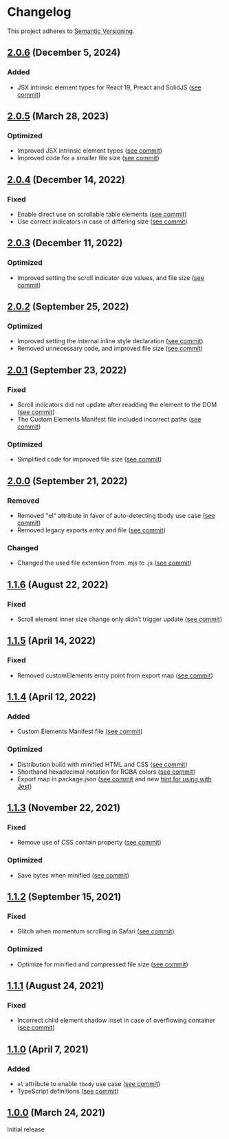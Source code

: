 # Changelog

This project adheres to [Semantic Versioning](https://semver.org/spec/v2.0.0.html).

## [2.0.6] (December 5, 2024)

### Added
- JSX intrinsic element types for React 19, Preact and SolidJS ([see commit](https://github.com/ingmarh/scroll-shadow-element/commit/f16e347))

## [2.0.5] (March 28, 2023)

### Optimized
- Improved JSX intrinsic element types ([see commit](https://github.com/ingmarh/scroll-shadow-element/commit/6c7d9a9))
- Improved code for a smaller file size ([see commit](https://github.com/ingmarh/scroll-shadow-element/commit/6b37dbd))

## [2.0.4] (December 14, 2022)

### Fixed
- Enable direct use on scrollable table elements ([see commit](https://github.com/ingmarh/scroll-shadow-element/commit/7dcafb2))
- Use correct indicators in case of differing size ([see commit](https://github.com/ingmarh/scroll-shadow-element/commit/1f8a3f3))

## [2.0.3] (December 11, 2022)

### Optimized
- Improved setting the scroll indicator size values, and file size ([see commit](https://github.com/ingmarh/scroll-shadow-element/commit/c9cb1e7))

## [2.0.2] (September 25, 2022)

### Optimized
- Improved setting the internal inline style declaration ([see commit](https://github.com/ingmarh/scroll-shadow-element/commit/a8d4125))
- Removed unnecessary code, and improved file size ([see commit](https://github.com/ingmarh/scroll-shadow-element/commit/a8d4125))

## [2.0.1] (September 23, 2022)

### Fixed
- Scroll indicators did not update after readding the element to the DOM ([see commit](https://github.com/ingmarh/scroll-shadow-element/commit/9a8de7f))
- The Custom Elements Manifest file included incorrect paths ([see commit](https://github.com/ingmarh/scroll-shadow-element/commit/a9b1d39))

### Optimized
- Simplified code for improved file size ([see commit](https://github.com/ingmarh/scroll-shadow-element/commit/1a5cb2b))

## [2.0.0] (September 21, 2022)

### Removed
- Removed "el" attribute in favor of auto-detecting tbody use case ([see commit](https://github.com/ingmarh/scroll-shadow-element/commit/3f04ce3))
- Removed legacy exports entry and file ([see commit](https://github.com/ingmarh/scroll-shadow-element/commit/84cfaab))

### Changed
- Changed the used file extension from .mjs to .js ([see commit](https://github.com/ingmarh/scroll-shadow-element/commit/992fc88))

## [1.1.6] (August 22, 2022)

### Fixed
- Scroll element inner size change only didn’t trigger update ([see commit](https://github.com/ingmarh/scroll-shadow-element/commit/1689195))

## [1.1.5] (April 14, 2022)

### Fixed
- Removed customElements entry point from export map ([see commit](https://github.com/ingmarh/scroll-shadow-element/commit/1605f0a))

## [1.1.4] (April 12, 2022)

### Added
- Custom Elements Manifest file ([see commit](https://github.com/ingmarh/scroll-shadow-element/commit/956af1b))

### Optimized
- Distribution build with minified HTML and CSS ([see commit](https://github.com/ingmarh/scroll-shadow-element/commit/82124eb))
- Shorthand hexadecimal notation for RGBA colors ([see commit](https://github.com/ingmarh/scroll-shadow-element/commit/29a10d2))
- Export map in package.json ([see commit](https://github.com/ingmarh/scroll-shadow-element/commit/3e57bad) and
  new [hint for using with Jest](https://github.com/ingmarh/scroll-shadow-element/tree/v1.1.4#using-with-jest))

## [1.1.3] (November 22, 2021)

### Fixed
- Remove use of CSS contain property ([see commit](https://github.com/ingmarh/scroll-shadow-element/commit/4c6142a))

### Optimized
- Save bytes when minified ([see commit](https://github.com/ingmarh/scroll-shadow-element/commit/3243c8c))

## [1.1.2] (September 15, 2021)

### Fixed
- Glitch when momentum scrolling in Safari ([see commit](https://github.com/ingmarh/scroll-shadow-element/commit/45f2808))

### Optimized
- Optimize for minified and compressed file size ([see commit](https://github.com/ingmarh/scroll-shadow-element/commit/7a16465))

## [1.1.1] (August 24, 2021)

### Fixed
- Incorrect child element shadow inset in case of overflowing container ([see commit](https://github.com/ingmarh/scroll-shadow-element/commit/e56b502))

## [1.1.0] (April 7, 2021)

### Added
- `el` attribute to enable `tbody` use case ([see commit](https://github.com/ingmarh/scroll-shadow-element/commit/6b424de))
- TypeScript definitions ([see commit](https://github.com/ingmarh/scroll-shadow-element/commit/871dfa8))

## [1.0.0] (March 24, 2021)

Initial release

[2.0.6]: https://github.com/ingmarh/scroll-shadow-element/releases/tag/v2.0.6
[2.0.5]: https://github.com/ingmarh/scroll-shadow-element/releases/tag/v2.0.5
[2.0.4]: https://github.com/ingmarh/scroll-shadow-element/releases/tag/v2.0.4
[2.0.3]: https://github.com/ingmarh/scroll-shadow-element/releases/tag/v2.0.3
[2.0.2]: https://github.com/ingmarh/scroll-shadow-element/releases/tag/v2.0.2
[2.0.1]: https://github.com/ingmarh/scroll-shadow-element/releases/tag/v2.0.1
[2.0.0]: https://github.com/ingmarh/scroll-shadow-element/releases/tag/v2.0.0
[1.1.6]: https://github.com/ingmarh/scroll-shadow-element/releases/tag/v1.1.6
[1.1.5]: https://github.com/ingmarh/scroll-shadow-element/releases/tag/v1.1.5
[1.1.4]: https://github.com/ingmarh/scroll-shadow-element/releases/tag/v1.1.4
[1.1.3]: https://github.com/ingmarh/scroll-shadow-element/releases/tag/v1.1.3
[1.1.2]: https://github.com/ingmarh/scroll-shadow-element/releases/tag/v1.1.2
[1.1.1]: https://github.com/ingmarh/scroll-shadow-element/releases/tag/v1.1.1
[1.1.0]: https://github.com/ingmarh/scroll-shadow-element/releases/tag/v1.1.0
[1.0.0]: https://github.com/ingmarh/scroll-shadow-element/releases/tag/v1.0.0
